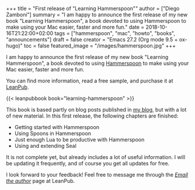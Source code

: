 +++
title = "First release of \"Learning Hammerspoon\""
author = ["Diego Zamboni"]
summary = "I am happy to announce the first release of my new book \"Learning Hammerspoon\", a book devoted to using Hammerspoon to make using your Mac easier, faster and more fun."
date = 2018-10-16T21:22:00+02:00
tags = ["hammerspoon", "mac", "howto", "books", "announcements"]
draft = false
creator = "Emacs 27.2 (Org mode 9.5 + ox-hugo)"
toc = false
featured_image = "/images/hammerspoon.jpg"
+++

I am happy to announce the first release of my new book "Learning Hammerspoon", a book devoted to using [Hammerspoon](http://www.hammerspoon.org/) to make using your Mac easier, faster and more fun.

You can find more information, read a free sample, and purchase it at [LeanPub](https://leanpub.com/learning-hammerspoon/).

{{< leanpubbook book="learning-hammerspoon" >}}

This book is based partly on blog posts published in [my blog](https://zzamboni.org/tags/hammerspoon/), but with a lot of new material. In this first release, the following chapters are finished:

-   Getting started with Hammerspoon
-   Using Spoons in Hammerspoon
-   Just enough Lua to be productive with Hammerspoon
-   Using and extending Seal

It is not complete yet, but already includes a lot of useful information. I will be updating it frequently, and of course you get all updates for free.

I look forward to your feedback! Feel free to message me through the [_Email the author_](https://leanpub.com/learning-hammerspoon/email%5Fauthor/new) page at LeanPub.
